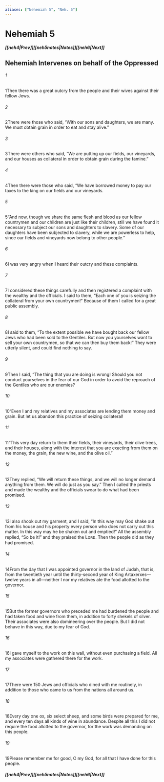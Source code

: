 ```yaml
---
aliases: ["Nehemiah 5", "Neh. 5"]
---
```

# Nehemiah 5
##### <span class=arrow-left></span>[[neh4|Prev]]<span class=navigation-separator></span>[[neh5notes|Notes]]<span class=navigation-separator></span>[[neh6|Next]]<span class=arrow-right></span>
## Nehemiah Intervenes on behalf of the Oppressed
###### 1
<span class=verse-first>1</span>Then there was a great outcry from the people and their wives against their fellow Jews.
###### 2
<span class=verse-body>2</span>There were those who said, “With our sons and daughters, we are many. We must obtain grain in order to eat and stay alive.”
###### 3
<span class=verse-body>3</span>There were others who said, “We are putting up our fields, our vineyards, and our houses as collateral in order to obtain grain during the famine.”
###### 4
<span class=verse-body>4</span>Then there were those who said, “We have borrowed money to pay our taxes to the king on our fields and our vineyards.
###### 5
<span class=verse-body>5</span>“And now, though we share the same flesh and blood as our fellow countrymen and our children are just like their children, still we have found it necessary to subject our sons and daughters to slavery. Some of our daughters have been subjected to slavery, while we are powerless to help, since our fields and vineyards now belong to other people.”
<div class=paragraph-break></div>

###### 6
<span class=verse-first>6</span>I was very angry when I heard their outcry and these complaints.
###### 7
<span class=verse-body>7</span>I considered these things carefully and then registered a complaint with the wealthy and the officials. I said to them, “Each one of you is seizing the collateral from your own countrymen!” Because of them I called for a great public assembly.
###### 8
<span class=verse-body>8</span>I said to them, “To the extent possible we have bought back our fellow Jews who had been sold to the Gentiles. But now you yourselves want to sell your own countrymen, so that we can then buy them back!” They were utterly silent, and could find nothing to say.
###### 9
<span class=verse-body>9</span>Then I said, “The thing that you are doing is wrong! Should you not conduct yourselves in the fear of our God in order to avoid the reproach of the Gentiles who are our enemies?
###### 10
<span class=verse-body>10</span>“Even I and my relatives and my associates are lending them money and grain. But let us abandon this practice of seizing collateral!
###### 11
<span class=verse-body>11</span>“This very day return to them their fields, their vineyards, their olive trees, and their houses, along with the interest that you are exacting from them on the money, the grain, the new wine, and the olive oil.”
###### 12
<span class=verse-body>12</span>They replied, “We will return these things, and we will no longer demand anything from them. We will do just as you say.” Then I called the priests and made the wealthy and the officials swear to do what had been promised.
###### 13
<span class=verse-body>13</span>I also shook out my garment, and I said, “In this way may God shake out from his house and his property every person who does not carry out this matter. In this way may he be shaken out and emptied!” All the assembly replied, “So be it!” and they praised the Lᴏʀᴅ. Then the people did as they had promised.
<div class=paragraph-break></div>

###### 14
<span class=verse-first>14</span>From the day that I was appointed governor in the land of Judah, that is, from the twentieth year until the thirty-second year of King Artaxerxes—twelve years in all—neither I nor my relatives ate the food allotted to the governor.
###### 15
<span class=verse-body>15</span>But the former governors who preceded me had burdened the people and had taken food and wine from them, in addition to forty shekels of silver. Their associates were also domineering over the people. But I did not behave in this way, due to my fear of God.
###### 16
<span class=verse-body>16</span>I gave myself to the work on this wall, without even purchasing a field. All my associates were gathered there for the work.
###### 17
<span class=verse-body>17</span>There were 150 Jews and officials who dined with me routinely, in addition to those who came to us from the nations all around us.
###### 18
<span class=verse-body>18</span>Every day one ox, six select sheep, and some birds were prepared for me, and every ten days all kinds of wine in abundance. Despite all this I did not require the food allotted to the governor, for the work was demanding on this people.
###### 19
<span class=verse-body>19</span>Please remember me for good, O my God, for all that I have done for this people.
##### <span class=arrow-left></span>[[neh4|Prev]]<span class=navigation-separator></span>[[neh5notes|Notes]]<span class=navigation-separator></span>[[neh6|Next]]<span class=arrow-right></span>